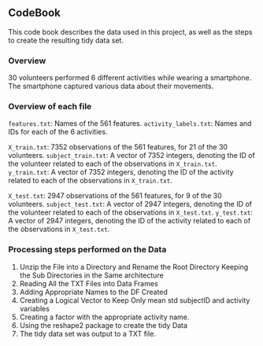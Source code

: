## CodeBook

This code book describes the data used in this project, as well as the steps to create the resulting tidy data set.

### Overview

30 volunteers performed 6 different activities while wearing a smartphone. The smartphone captured various data about their movements.

### Overview of each file

`features.txt`: Names of the 561 features.
`activity_labels.txt`: Names and IDs for each of the 6 activities.

`X_train.txt`: 7352 observations of the 561 features, for 21 of the 30 volunteers.
`subject_train.txt`: A vector of 7352 integers, denoting the ID of the volunteer related to each of the observations in `X_train.txt`.
`y_train.txt`: A vector of 7352 integers, denoting the ID of the activity related to each of the observations in `X_train.txt`.

`X_test.txt`: 2947 observations of the 561 features, for 9 of the 30 volunteers.
`subject_test.txt`: A vector of 2947 integers, denoting the ID of the volunteer related to each of the observations in `X_test.txt`.
`y_test.txt`: A vector of 2947 integers, denoting the ID of the activity related to each of the observations in `X_test.txt`.

### Processing steps performed on the Data
1. Unzip the File into a Directory and Rename the Root Directory Keeping the Sub Directories in the Same architecture
2. Reading All the TXT Files into Data Frames 
3. Adding Appropriate Names to the DF Created
4. Creating a Logical Vector to Keep Only mean std subjectID and activity variables
5. Creating a factor with the appropriate activity name.
6. Using the reshape2 package to create the tidy Data
7. The tidy data set was output to a TXT file.
